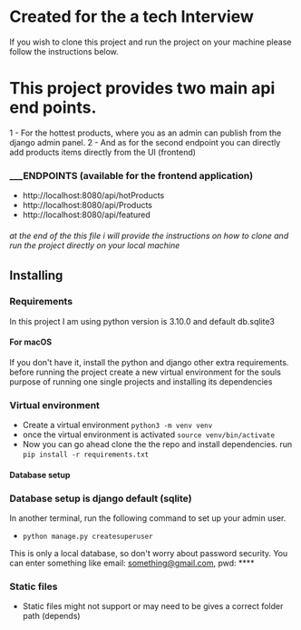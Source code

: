 # Created for the a tech Interview

If you wish to clone this project and run the project on your machine please follow the instructions below.

# This project provides two main api end points.

1 - For the hottest products, where you as an admin can publish from the django admin panel.
2 - And as for the second endpoint you can directly add products items directly from the UI (frontend)

### \_\_\_ENDPOINTS (available for the frontend application)

- http://localhost:8080/api/hotProducts
- http://localhost:8080/api/Products
- http://localhost:8080/api/featured

###### at the end of the this file i will provide the instructions on how to clone and run the project directly on your local machine

## Installing

### Requirements

In this project I am using python version is 3.10.0 and default db.sqlite3

#### For macOS

If you don't have it, install the python and django other extra requirements.
before running the project create a new virtual environment for the souls purpose of running one single projects and installing its dependencies

### Virtual environment

- Create a virtual environment `python3 -m venv venv`
- once the virtual environment is activated `source venv/bin/activate`
- Now you can go ahead clone the the repo and install dependencies. run `pip install -r requirements.txt`

#### Database setup

### Database setup is django default (sqlite)

In another terminal, run the following command to set up your admin user.

- `python manage.py createsuperuser`

This is only a local database, so don't worry about password security.
You can enter something like email: something@gmail.com, pwd: \*\*\*\*

### Static files

- Static files might not support or may need to be gives a correct folder path (depends)
